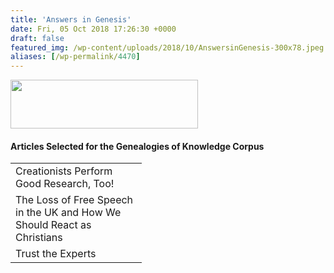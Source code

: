 ```yaml
---
title: 'Answers in Genesis'
date: Fri, 05 Oct 2018 17:26:30 +0000
draft: false
featured_img: /wp-content/uploads/2018/10/AnswersinGenesis-300x78.jpeg
aliases: [/wp-permalink/4470]
---
```


<div class="entry-post"><img class="alignnone size-medium wp-image-4469" src="/wp-content/uploads/2018/10/AnswersinGenesis-300x78.jpeg" alt="" width="300" height="78" />
<h4>Articles Selected for the Genealogies of Knowledge Corpus</h4>
<table width="194">
<tbody>
<tr>
<td width="194">Creationists Perform Good Research, Too!</td>
</tr>
<tr>
<td width="194">The Loss of Free Speech in the UK and How We Should React as Christians</td>
</tr>
<tr>
<td width="194">Trust the Experts</td>
</tr>
</tbody>
</table></div>